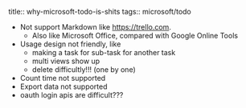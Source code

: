 title:: why-microsoft-todo-is-shits
tags:: microsoft/todo
- Not support Markdown like https://trello.com.
  - Also like Microsoft Office, compared with Google Online Tools
- Usage design not friendly, like
  - making a task for sub-task for another task
  - multi views show up
  - delete difficultly!!! (one by one)
- Count time not supported
- Export data not supported
- oauth login apis are difficult???